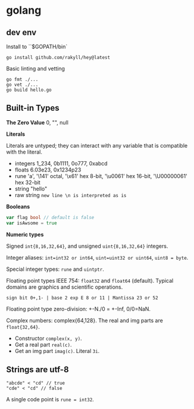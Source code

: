 # golang

## dev env

Install to ``$GOPATH/bin`
```shell=
go install github.com/rakyll/hey@latest
```

Basic linting and vetting
```shell=
go fmt ./...
go vet ./...
go build hello.go
```

## Built-in Types

**The Zero Value**
0, "", null

**Literals**

Literals are untyped; they can interact with any variable that is compatible with the literal.

- integers 1_234, 0b1111, 0o777, 0xabcd
- floats 6.03e23, 0x1234p23
- rune 'a', '\141' octal, '\x61' hex 8-bit, '\u0061' hex 16-bit, '\U00000061' hex 32-bit
- string "hello"
- raw string `new line \n is interpreted as is`

**Booleans**
```go
var flag bool // default is false
var isAwsome = true
```

**Numeric types**

Signed `int{8,16,32,64}`, and unsigned `uint{8,16,32,64}` integers.

Integer aliases: `int=int32 or int64`, `uint=uint32 or uint64`, `uint8 = byte`.

Special integer types: `rune` and `uintptr`.

Floating point types IEEE 754: `float32` and `float64` (default). Typical domains are graphics and scientific operations.

```
sign bit 0+,1- | base 2 exp E 8 or 11 | Mantissa 23 or 52
```

Floating point type zero-division: +-N./0 = +-Inf, 0/0=NaN.

Complex numbers: complex{64,128}. The real and img parts are `float{32,64}`.
- Constructor `complex(x, y)`.
- Get a real part `real(c)`.
- Get an img part `imag(c)`. Literal `3i`.

## Strings are utf-8
```
"abcde" < "cd" // true
"cde" < "cd" // false
```

A single code point is `rune = int32`.